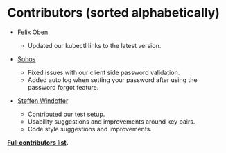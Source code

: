 Contributors (sorted alphabetically) 
============================================

- [Felix Oben](https://github.com/foben)
  - Updated our kubectl links to the latest version.

- [Sohos](https://github.com/wind0r/sohos)
  - Fixed issues with our client side password validation.
  - Added auto log when setting your password after using the password forgot feature.

- [Steffen Windoffer](https://github.com/wind0r)
  - Contributed our test setup.
  - Usability suggestions and improvements around key pairs.
  - Code style suggestions and improvements.

**[Full contributors list](https://github.com/giantswarm/happa/contributors).**

